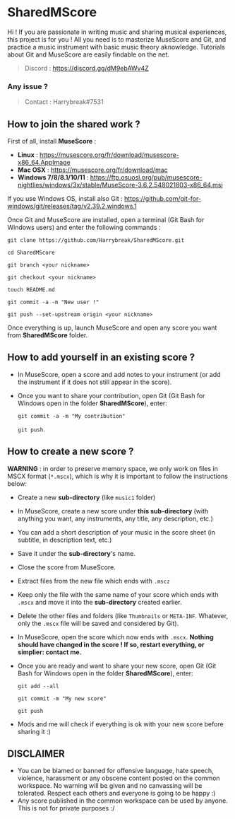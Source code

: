 # SharedMScore
Hi ! If you are passionate in writing music and sharing musical experiences, this project is for you ! All you need is to masterize MuseScore and Git, and practice a music instrument with basic music theory aknowledge. Tutorials about Git and MuseScore are easily findable on the net.

> Discord : https://discord.gg/dM9ebAWv4Z

### Any issue ?
> Contact : Harrybreak#7531

## How to join the shared work ?

First of all, install **MuseScore** :
* **Linux** : https://musescore.org/fr/download/musescore-x86_64.AppImage
* **Mac OSX** : https://musescore.org/fr/download/mac
* **Windows 7/8/8.1/10/11** : https://ftp.osuosl.org/pub/musescore-nightlies/windows/3x/stable/MuseScore-3.6.2.548021803-x86_64.msi

If you use Windows OS, install also Git : https://github.com/git-for-windows/git/releases/tag/v2.39.2.windows.1

Once Git and MuseScore are installed, open a terminal (Git Bash for Windows users) and enter the following commands :

``git clone https://github.com/Harrybreak/SharedMScore.git``

``cd SharedMScore``

``git branch <your nickname>``

``git checkout <your nickname>``

``touch README.md``

``git commit -a -m "New user !"``

``git push --set-upstream origin <your nickname>``

Once everything is up, launch MuseScore and open any score you want from **SharedMScore** folder.

## How to add yourself in an existing score ?

* In MuseScore, open a score and add notes to your instrument (or add the instrument if it does not still appear in the score).
* Once you want to share your contribution, open Git (Git Bash for Windows open in the folder **SharedMScore**), enter:

    ``git commit -a -m "My contribution"``
    
    ``git push``.

## How to create a new score ?

**WARNING** : in order to preserve memory space, we only work on files in MSCX format (``*.mscx``), which is why it is important to follow the instructions below:

* Create a new **sub-directory** (like ``music1`` folder)
* In MuseScore, create a new score under **this sub-directory** (with anything you want, any instruments, any title, any description, etc.)
* You can add a short description of your music in the score sheet (in subtitle, in description text, etc.)
* Save it under the **sub-directory**'s name.
* Close the score from MuseScore.
* Extract files from the new file which ends with ``.mscz``
* Keep only the file with the same name of your score which ends with ``.mscx`` and move it into the **sub-directory** created earlier.
* Delete the other files and folders (like ``Thumbnails`` or ``META-INF``. Whatever, only the ``.mscx`` file will be saved and considered by Git).
* In MuseScore, open the score which now ends with ``.mscx``. **Nothing should have changed in the score ! If so, restart everything, or simplier: contact me.**
* Once you are ready and want to share your new score, open Git (Git Bash for Windows open in the folder **SharedMScore**), enter:

    ``git add --all``

    ``git commit -m "My new score"``

    ``git push``

* Mods and me will check if everything is ok with your new score before sharing it :)

## DISCLAIMER

* You can be blamed or banned for offensive language, hate speech, violence, harassment or any obscene content posted on the common workspace. No warning will be given and no canvassing will be tolerated. Respect each others and everyone is going to be happy :)
* Any score published in the common workspace can be used by anyone. This is not for private purposes :/